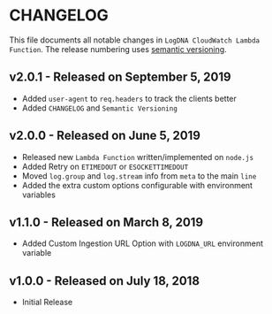 # CHANGELOG

This file documents all notable changes in `LogDNA CloudWatch Lambda Function`. The release numbering uses [semantic versioning](http://semver.org).

## v2.0.1 - Released on September 5, 2019
* Added `user-agent` to `req.headers` to track the clients better
* Added `CHANGELOG` and `Semantic Versioning`

## v2.0.0 - Released on June 5, 2019
* Released new `Lambda Function` written/implemented on `node.js`
* Added Retry on `ETIMEDOUT` or `ESOCKETTIMEDOUT`
* Moved `log.group` and `log.stream` info from `meta` to the main `line`
* Added the extra custom options configurable with environment variables

## v1.1.0 - Released on March 8, 2019
* Added Custom Ingestion URL Option with `LOGDNA_URL` environment variable

## v1.0.0 - Released on July 18, 2018
* Initial Release